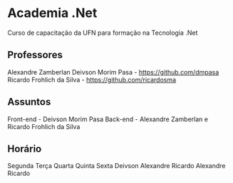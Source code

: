 # Academia .Net

Curso de capacitação da UFN para formação na Tecnologia .Net

## Professores

Alexandre Zamberlan
Deivson Morim Pasa - https://github.com/dmpasa
Ricardo Frohlich da Silva - https://github.com/ricardosma

## Assuntos
Front-end - Deivson Morim Pasa
Back-end - Alexandre Zamberlan e Ricardo Frohlich da Silva

## Horário
Segunda     Terça         Quarta        Quinta          Sexta
Deivson     Alexandre     Ricardo       Alexandre       Ricardo
